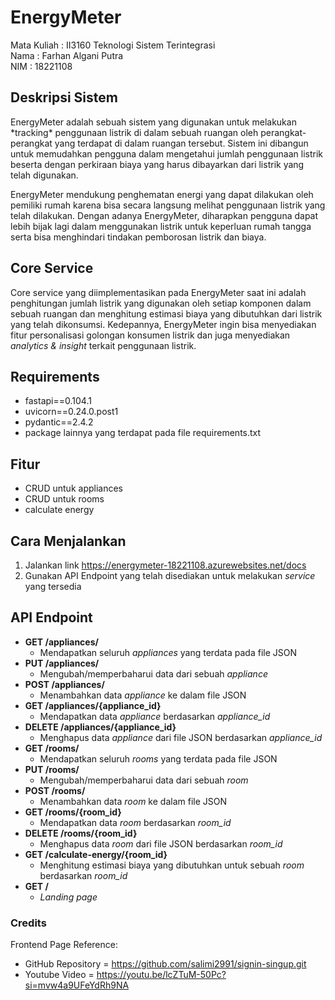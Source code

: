 # EnergyMeter

Mata Kuliah : II3160 Teknologi Sistem Terintegrasi <br/>
Nama : Farhan Algani Putra <br/>
NIM : 18221108

## Deskripsi Sistem
<p>
EnergyMeter adalah sebuah sistem yang digunakan untuk melakukan *tracking* penggunaan listrik di dalam sebuah ruangan oleh perangkat-perangkat yang terdapat di dalam ruangan tersebut. Sistem ini dibangun untuk memudahkan pengguna dalam mengetahui jumlah penggunaan listrik beserta dengan perkiraan biaya yang harus dibayarkan dari listrik yang telah digunakan.
</p>
<p>
EnergyMeter mendukung penghematan energi yang dapat dilakukan oleh pemiliki rumah karena bisa secara langsung melihat penggunaan listrik yang telah dilakukan. Dengan adanya EnergyMeter, diharapkan pengguna dapat lebih bijak lagi dalam menggunakan listrik untuk keperluan rumah tangga serta bisa menghindari tindakan pemborosan listrik dan biaya.
</p>

## Core Service
Core service yang diimplementasikan pada EnergyMeter saat ini adalah penghitungan jumlah listrik yang digunakan oleh setiap komponen dalam sebuah ruangan dan menghitung estimasi biaya yang dibutuhkan dari listrik yang telah dikonsumsi. Kedepannya, EnergyMeter ingin bisa menyediakan fitur personalisasi golongan konsumen listrik dan juga menyediakan *analytics & insight* terkait penggunaan listrik.

## Requirements
- fastapi==0.104.1
- uvicorn==0.24.0.post1
- pydantic==2.4.2
- package lainnya yang terdapat pada file requirements.txt

## Fitur
- CRUD untuk appliances
- CRUD untuk rooms
- calculate energy

## Cara Menjalankan
1. Jalankan link https://energymeter-18221108.azurewebsites.net/docs
2. Gunakan API Endpoint yang telah disediakan untuk melakukan *service* yang tersedia

## API Endpoint
- **GET /appliances/**
    - Mendapatkan seluruh *appliances* yang terdata pada file JSON
- **PUT /appliances/**
    - Mengubah/memperbaharui data dari sebuah *appliance*
- **POST /appliances/**
    - Menambahkan data *appliance* ke dalam file JSON
- **GET /appliances/{appliance_id}**
    - Mendapatkan data *appliance* berdasarkan *appliance_id*
- **DELETE /appliances/{appliance_id}**
    - Menghapus data *appliance* dari file JSON berdasarkan *appliance_id*
- **GET /rooms/**
    - Mendapatkan seluruh *rooms* yang terdata pada file JSON
- **PUT /rooms/**
    - Mengubah/memperbaharui data dari sebuah *room*
- **POST /rooms/**
    - Menambahkan data *room* ke dalam file JSON
- **GET /rooms/{room_id}**
    - Mendapatkan data *room* berdasarkan *room_id*
- **DELETE /rooms/{room_id}**
    - Menghapus data *room* dari file JSON berdasarkan *room_id*
- **GET /calculate-energy/{room_id}**
    - Menghitung estimasi biaya yang dibutuhkan untuk sebuah *room* berdasarkan *room_id*
- **GET /**
    - *Landing page*

### Credits
Frontend Page Reference:
- GitHub Repository = https://github.com/salimi2991/signin-singup.git
- Youtube Video = https://youtu.be/lcZTuM-50Pc?si=mvw4a9UFeYdRh9NA